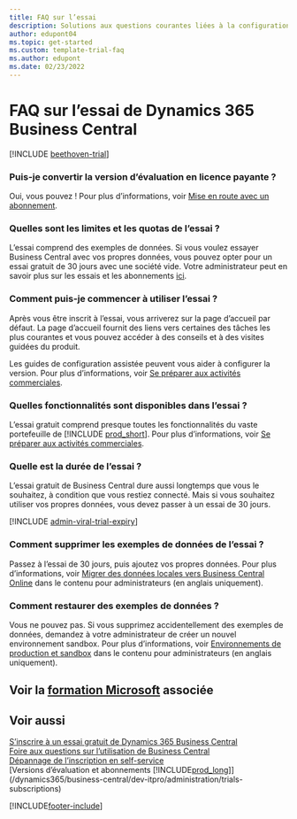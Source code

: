 ```yaml
---  
title: FAQ sur l’essai
description: Solutions aux questions courantes liées à la configuration et à la gestion de la version d’évaluation de Dynamics 365 Business Central. Découvrez comment résoudre les problèmes spécifiques à la plateforme et aux applications.
author: edupont04
ms.topic: get-started
ms.custom: template-trial-faq
ms.author: edupont
ms.date: 02/23/2022
---
```


# <a name="dynamics-365-business-central-trial-faq" />FAQ sur l’essai de Dynamics 365 Business Central

[!INCLUDE [beethoven-trial](includes/beethoven-trial.md)]

### <a name="can-i-convert-the-trial-to-a-paid-license" />Puis-je convertir la version d’évaluation en licence payante ?

Oui, vous pouvez ! Pour plus d’informations, voir [Mise en route avec un abonnement](trial-signup.md#get-started-with-a-subscription).  

### <a name="what-are-the-trial-limits-and-quotas" />Quelles sont les limites et les quotas de l’essai ?

L’essai comprend des exemples de données. Si vous voulez essayer Business Central avec vos propres données, vous pouvez opter pour un essai gratuit de 30 jours avec une société vide. Votre administrateur peut en savoir plus sur les essais et les abonnements [ici](/dynamics365/business-central/dev-itpro/administration/trials-subscriptions).  

### <a name="how-do-i-start-using-the-trial" />Comment puis-je commencer à utiliser l’essai ?

Après vous être inscrit à l’essai, vous arriverez sur la page d’accueil par défaut. La page d’accueil fournit des liens vers certaines des tâches les plus courantes et vous pouvez accéder à des conseils et à des visites guidées du produit.  

Les guides de configuration assistée peuvent vous aider à configurer la version. Pour plus d’informations, voir [Se préparer aux activités commerciales](ui-get-ready-business.md).  

### <a name="what-features-are-available-in-the-trial" />Quelles fonctionnalités sont disponibles dans l’essai ?

L’essai gratuit comprend presque toutes les fonctionnalités du vaste portefeuille de [!INCLUDE [prod_short](includes/prod_short.md)]. Pour plus d’informations, voir [Se préparer aux activités commerciales](ui-get-ready-business.md).  

### <a name="how-long-does-the-trial-last" />Quelle est la durée de l’essai ?

L’essai gratuit de Business Central dure aussi longtemps que vous le souhaitez, à condition que vous restiez connecté. Mais si vous souhaitez utiliser vos propres données, vous devez passer à un essai de 30 jours.  

[!INCLUDE [admin-viral-trial-expiry](includes/admin-viral-trial-expiry.md)]

### <a name="how-do-i-remove-sample-data-from-the-trial" />Comment supprimer les exemples de données de l’essai ?

Passez à l’essai de 30 jours, puis ajoutez vos propres données. Pour plus d’informations, voir [Migrer des données locales vers Business Central Online](/dynamics365/business-central/dev-itpro/administration/migrate-data) dans le contenu pour administrateurs (en anglais uniquement).  

### <a name="how-do-i-restore-sample-data" />Comment restaurer des exemples de données ?

Vous ne pouvez pas. Si vous supprimez accidentellement des exemples de données, demandez à votre administrateur de créer un nouvel environnement sandbox. Pour plus d’informations, voir [Environnements de production et sandbox](/dynamics365/business-central/dev-itpro/administration/environment-types) dans le contenu pour administrateurs (en anglais uniquement).  

## <a name="see-related-microsoft-training" />Voir la [formation Microsoft](/training/modules/trial-dynamics-365-business-central/) associée

## <a name="see-also" />Voir aussi

[S’inscrire à un essai gratuit de Dynamics 365 Business Central](trial-signup.md)  
[Foire aux questions sur l’utilisation de Business Central](across-faq.yml)  
[Dépannage de l’inscription en self-service](ui-troubleshoot-self-signup.md)  
[Versions d’évaluation et abonnements [!INCLUDE[prod_long](includes/prod_long.md)]](/dynamics365/business-central/dev-itpro/administration/trials-subscriptions)  


[!INCLUDE[footer-include](includes/footer-banner.md)]
